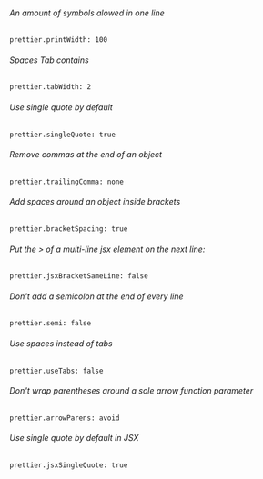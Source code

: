###### An amount of symbols alowed in one line

`prettier.printWidth: 100`

###### Spaces Tab contains

`prettier.tabWidth: 2`

###### Use single quote by default

`prettier.singleQuote: true`

###### Remove commas at the end of an object

`prettier.trailingComma: none`

###### Add spaces around an object inside brackets

`prettier.bracketSpacing: true`

###### Put the > of a multi-line jsx element on the next line:

`prettier.jsxBracketSameLine: false`

###### Don't add a semicolon at the end of every line

`prettier.semi: false`

###### Use spaces instead of tabs

`prettier.useTabs: false`

###### Don't wrap parentheses around a sole arrow function parameter

`prettier.arrowParens: avoid`

###### Use single quote by default in JSX

`prettier.jsxSingleQuote: true`
